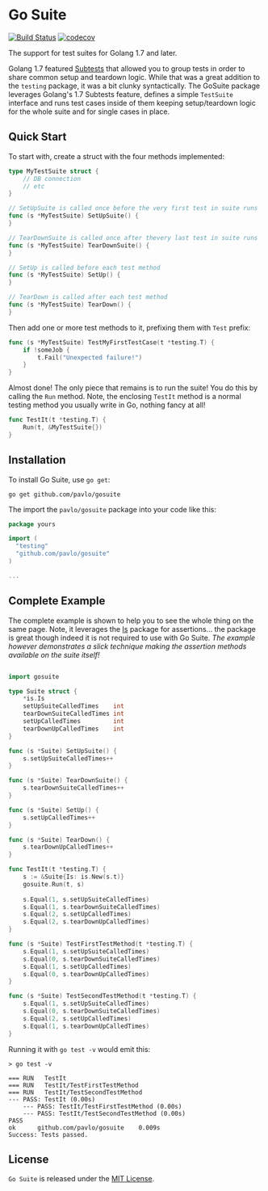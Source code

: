 # Go Suite

[![Build Status](https://semaphoreci.com/api/v1/pavlikus/gosuite/branches/master/badge.svg)](https://semaphoreci.com/pavlikus/gosuite) [![codecov](https://codecov.io/gh/pavlo/gosuite/branch/master/graph/badge.svg)](https://codecov.io/gh/pavlo/gosuite)


The support for test suites for Golang 1.7 and later.
 
Golang 1.7 featured [Subtests](https://golang.org/pkg/testing/) that allowed you to group tests in order to share common setup and teardown logic. While that was a great addition to the `testing` package, it was a bit clunky syntactically. The GoSuite package leverages Golang's 1.7 Subtests feature, defines a simple `TestSuite` interface and runs test cases inside of them keeping setup/teardown logic for the whole suite and for single cases in place.

## Quick Start

To start with, create a struct with the four methods implemented:

```go
type MyTestSuite struct {
    // DB connection
    // etc
}

// SetUpSuite is called once before the very first test in suite runs
func (s *MyTestSuite) SetUpSuite() {
}

// TearDownSuite is called once after thevery last test in suite runs
func (s *MyTestSuite) TearDownSuite() {
}

// SetUp is called before each test method
func (s *MyTestSuite) SetUp() {
}

// TearDown is called after each test method
func (s *MyTestSuite) TearDown() {
}
```
 
Then add one or more test methods to it, prefixing them with `Test` prefix:

```go
func (s *MyTestSuite) TestMyFirstTestCase(t *testing.T) {
    if !someJob {
        t.Fail("Unexpected failure!")
    }
}

```

Almost done! The only piece that remains is to run the suite! You do this by calling the `Run` method. Note, the enclosing `TestIt` method is a normal testing method you usually write in Go, nothing fancy at all!

```go
func TestIt(t *testing.T) {
	Run(t, &MyTestSuite{})
}
```

## Installation

To install Go Suite, use `go get`:

```
go get github.com/pavlo/gosuite
```

The import the `pavlo/gosuite` package into your code like this:

```go
package yours

import (
  "testing"
  "github.com/pavlo/gosuite"
)

...
```

## Complete Example

The complete example is shown to help you to see the whole thing on the same page. Note, it leverages the [Is](https://github.com/tylerb/is) package for assertions... the package is great though indeed it is not required to use with Go Suite. *The example however demonstrates a slick technique making the assertion methods available on the suite itself!* 

```go

import gosuite

type Suite struct {
	*is.Is
	setUpSuiteCalledTimes    int
	tearDownSuiteCalledTimes int
	setUpCalledTimes         int
	tearDownUpCalledTimes    int
}

func (s *Suite) SetUpSuite() {
	s.setUpSuiteCalledTimes++
}

func (s *Suite) TearDownSuite() {
	s.tearDownSuiteCalledTimes++
}

func (s *Suite) SetUp() {
	s.setUpCalledTimes++
}

func (s *Suite) TearDown() {
	s.tearDownUpCalledTimes++
}

func TestIt(t *testing.T) {
    s := &Suite{Is: is.New(s.t)}
	gosuite.Run(t, s)
	
	s.Equal(1, s.setUpSuiteCalledTimes)
	s.Equal(1, s.tearDownSuiteCalledTimes)
	s.Equal(2, s.setUpCalledTimes)
	s.Equal(2, s.tearDownUpCalledTimes)
}

func (s *Suite) TestFirstTestMethod(t *testing.T) {
	s.Equal(1, s.setUpSuiteCalledTimes)
	s.Equal(0, s.tearDownSuiteCalledTimes)
	s.Equal(1, s.setUpCalledTimes)
	s.Equal(0, s.tearDownUpCalledTimes)
}

func (s *Suite) TestSecondTestMethod(t *testing.T) {
	s.Equal(1, s.setUpSuiteCalledTimes)
	s.Equal(0, s.tearDownSuiteCalledTimes)
	s.Equal(2, s.setUpCalledTimes)
	s.Equal(1, s.tearDownUpCalledTimes)
}

```

Running it with `go test -v` would emit this:

```
> go test -v

=== RUN   TestIt
=== RUN   TestIt/TestFirstTestMethod
=== RUN   TestIt/TestSecondTestMethod
--- PASS: TestIt (0.00s)
    --- PASS: TestIt/TestFirstTestMethod (0.00s)
    --- PASS: TestIt/TestSecondTestMethod (0.00s)
PASS
ok  	github.com/pavlo/gosuite	0.009s
Success: Tests passed.
```


## License

`Go Suite` is released under the [MIT License](http://www.opensource.org/licenses/MIT).